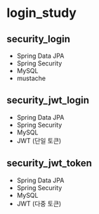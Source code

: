 # login_study

## security_login
- Spring Data JPA
- Spring Security
- MySQL
- mustache 

## security_jwt_login
- Spring Data JPA
- Spring Security
- MySQL
- JWT (단일 토큰)

## security_jwt_token
- Spring Data JPA
- Spring Security
- MySQL
- JWT (다중 토큰)
